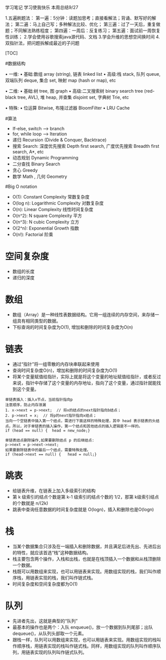 学习笔记 学习使我快乐
本周总结9/27

1.五遍刷题法：
	第一遍：5分钟：读题加思考；直接看解法；背诵、默写好的解法；
	第二遍：马上自己写；多种解法比较、优化；
	第三遍：过了一天后，重复做题；不同解法熟练程度；
	第四遍：一周后：反复练习；
	第五遍：面试前一周恢复性训练；
2.学会使用谷歌搜索java源代码、文档
3.学会升维的思想空间换时间
4.双指针法，把问题拆解成最近的子问题



[TOC]

#数据结构 

• 一维:
 • 基础:数组 array (string), 链表 linked list
 • 高级:栈 stack, 队列 queue, 双端队列 deque, 集合 set, 映射 map (hash or map), etc 

• 二维:
 • 基础:树 tree, 图 graph
 • 高级:二叉搜索树 binary search tree (red-black tree, AVL), 堆 heap, 并查集 disjoint set, 字典树 Trie, etc 

• 特殊:
 • 位运算 Bitwise, 布隆过滤器 BloomFilter • LRU Cache 

#算法 

- If-else, switch —> branch 
- for, while loop —> Iteration 
- 递归 Recursion (Divide & Conquer, Backtrace) 
- 搜索 Search: 深度优先搜索 Depth first search, 广度优先搜索 Breadth first search, A*, etc 
- 动态规划 Dynamic Programming 
- 二分查找 Binary Search 
- 贪心 Greedy 
- 数学 Math , 几何 Geometry 

#Big O notation 

* O(1): Constant Complexity 常数复杂度
* O(log n): Logarithmic Complexity 对数复杂度 
* O(n): Linear Complexity 线性时间复杂度 
* O(n^2): N square Complexity 平方
* O(n^3): N cubic Complexity 立方
* O(2^n): Exponential Growth 指数
* O(n!): Factorial 阶乘 

# 空间复杂度

* 数组的长度
* 递归的深度

# 数组

* 数组（Array）是一种线性表数据结构。它用一组连续的内存空间，来存储一组具有相同类型的数据。
* 下标查询的时间复杂度为O(1), 增加和删除的时间复杂度为O(n)

# 链表

* 通过“指针”将一组零散的内存块串联起来使用
* 查询时间复杂度O(n)，增加和删除的时间复杂度为O(1)
* 将某个变量赋值给指针，实际上就是将这个变量的地址赋值给指针，或者反过来说，指针中存储了这个变量的内存地址，指向了这个变量，通过指针就能找到这个变量。

~~~
单链表插入：插入x节点，当前指针指向p
注意顺序，防止内存泄漏
1. x->next = p->next;  // 将x的结点的next指针指向b结点；
2. p->next = x;  // 将p的next指针指向x结点；
当向一个空链表中插入第一个结点，需进行下面这样的特殊处理，其中 head 表示链表的头结点。所以，对于单链表的插入操作，第一个结点和其他结点的插入逻辑是不一样的。
if (head == null) {  head = new_node;}
~~~

~~~
单链表结点删除操作,如果要删除结点 p 的后继结点:
p->next = p->next->next;
如果要删除链表中的最后一个结点，需要特殊处理。
if (head->next == null) {   head = null;}
~~~

# 跳表

* 给链表升维，在链表上加入多级索引的结构
* 第 k 级索引的结点个数是第 k-1 级索引的结点个数的 1/2，那第 k级索引结点的个数就是 n/(2k)
* 跳表中查询任意数据的时间复杂度就是 O(logn)，插入和删除也是O(logn)

# 栈

* 当某个数据集合只涉及在一端插入和删除数据，并且满足后进先出、先进后出的特性，就应该首选“栈”这种数据结构。
* 栈主要包含两个操作，入栈和出栈，也就是在栈顶插入一个数据和从栈顶删除一个数据。
* 栈既可以用数组来实现，也可以用链表来实现。用数组实现的栈，我们叫作顺序栈，用链表实现的栈，我们叫作链式栈。
* 时间复杂度和空间复杂度都为O(1)

# 队列

* 先进者先出，这就是典型的“队列”
* 最基本的操作也是两个：入队 enqueue()，放一个数据到队列尾部；出队 dequeue()，从队列头部取一个元素。
* 跟栈一样，队列可以用数组来实现，也可以用链表来实现。用数组实现的栈叫作顺序栈，用链表实现的栈叫作链式栈。同样，用数组实现的队列叫作顺序队列，用链表实现的队列叫作链式队列。

